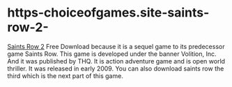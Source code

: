 # https-choiceofgames.site-saints-row-2-
[Saints Row 2](https://choiceofgames.site/saints-row-2/) Free Download because it is a sequel game to its predecessor game Saints Row. This game is developed under the banner Volition, Inc. And it was published by THQ. It is action adventure game and is open world thriller. It was released in early 2009. You can also download saints row the third which is the next part of this game.
